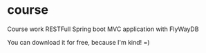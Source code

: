# course
Course work RESTFull Spring boot MVC application with FlyWayDB


You can download it for free, because I'm kind! =)
